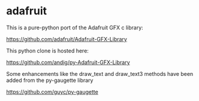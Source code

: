 adafruit
========

This is a pure-python port of the Adafruit GFX c library:

  https://github.com/adafruit/Adafruit-GFX-Library

This python clone is hosted here:
  
  https://github.com/andig/py-Adafruit-GFX-Library

Some enhancements like the draw_text and draw_text3 methods have
been added from the py-gaugette library

  https://github.com/guyc/py-gaugette